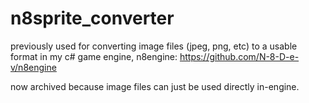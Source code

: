 # n8sprite_converter
previously used for converting image files (jpeg, png, etc) to a usable format in my c# game engine, n8engine: https://github.com/N-8-D-e-v/n8engine

now archived because image files can just be used directly in-engine.
